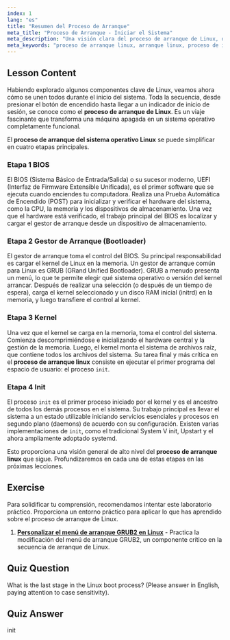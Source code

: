 ```yaml
---
index: 1
lang: "es"
title: "Resumen del Proceso de Arranque"
meta_title: "Proceso de Arranque - Iniciar el Sistema"
meta_description: "Una visión clara del proceso de arranque de Linux, detallando las cuatro etapas clave: BIOS, gestor de arranque, kernel e init. Aprenda sobre el proceso completo de arranque del sistema operativo Linux, desde el encendido hasta el indicador de inicio de sesión."
meta_keywords: "proceso de arranque linux, arranque linux, proceso de inicio linux, proceso de inicio del sistema operativo linux, BIOS, gestor de arranque, kernel, init, tutorial linux, guía linux, principiante"
---
```


## Lesson Content

Habiendo explorado algunos componentes clave de Linux, veamos ahora cómo se unen todos durante el inicio del sistema. Toda la secuencia, desde presionar el botón de encendido hasta llegar a un indicador de inicio de sesión, se conoce como el **proceso de arranque de Linux**. Es un viaje fascinante que transforma una máquina apagada en un sistema operativo completamente funcional.

El **proceso de arranque del sistema operativo Linux** se puede simplificar en cuatro etapas principales.

### Etapa 1 BIOS

El BIOS (Sistema Básico de Entrada/Salida) o su sucesor moderno, UEFI (Interfaz de Firmware Extensible Unificada), es el primer software que se ejecuta cuando enciendes tu computadora. Realiza una Prueba Automática de Encendido (POST) para inicializar y verificar el hardware del sistema, como la CPU, la memoria y los dispositivos de almacenamiento. Una vez que el hardware está verificado, el trabajo principal del BIOS es localizar y cargar el gestor de arranque desde un dispositivo de almacenamiento.

### Etapa 2 Gestor de Arranque (Bootloader)

El gestor de arranque toma el control del BIOS. Su principal responsabilidad es cargar el kernel de Linux en la memoria. Un gestor de arranque común para Linux es GRUB (GRand Unified Bootloader). GRUB a menudo presenta un menú, lo que te permite elegir qué sistema operativo o versión del kernel arrancar. Después de realizar una selección (o después de un tiempo de espera), carga el kernel seleccionado y un disco RAM inicial (initrd) en la memoria, y luego transfiere el control al kernel.

### Etapa 3 Kernel

Una vez que el kernel se carga en la memoria, toma el control del sistema. Comienza descomprimiéndose e inicializando el hardware central y la gestión de la memoria. Luego, el kernel monta el sistema de archivos raíz, que contiene todos los archivos del sistema. Su tarea final y más crítica en el **proceso de arranque linux** consiste en ejecutar el primer programa del espacio de usuario: el proceso `init`.

### Etapa 4 Init

El proceso `init` es el primer proceso iniciado por el kernel y es el ancestro de todos los demás procesos en el sistema. Su trabajo principal es llevar el sistema a un estado utilizable iniciando servicios esenciales y procesos en segundo plano (daemons) de acuerdo con su configuración. Existen varias implementaciones de `init`, como el tradicional System V init, Upstart y el ahora ampliamente adoptado systemd.

Esto proporciona una visión general de alto nivel del **proceso de arranque linux** que sigue. Profundizaremos en cada una de estas etapas en las próximas lecciones.

## Exercise

Para solidificar tu comprensión, recomendamos intentar este laboratorio práctico. Proporciona un entorno práctico para aplicar lo que has aprendido sobre el proceso de arranque de Linux.

1.  **[Personalizar el menú de arranque GRUB2 en Linux](https://labex.io/es/labs/comptia-customize-the-grub2-boot-menu-in-linux-590859)** - Practica la modificación del menú de arranque GRUB2, un componente crítico en la secuencia de arranque de Linux.

## Quiz Question

What is the last stage in the Linux boot process? (Please answer in English, paying attention to case sensitivity).

## Quiz Answer

init
